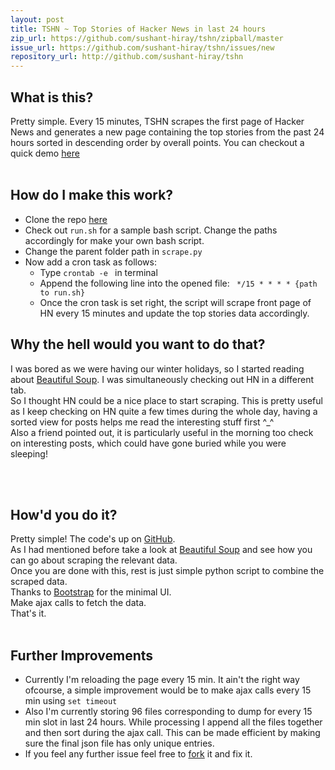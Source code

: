 ```yaml
---
layout: post
title: TSHN ~ Top Stories of Hacker News in last 24 hours
zip_url: https://github.com/sushant-hiray/tshn/zipball/master
issue_url: https://github.com/sushant-hiray/tshn/issues/new
repository_url: http://github.com/sushant-hiray/tshn
---
```


<h2>What is this?</h2>
Pretty simple. Every 15 minutes, TSHN scrapes the first page of Hacker News and generates a new page containing the top stories from the past 24 hours sorted in descending order by overall points.
You can checkout a quick demo <a href="http://wncc-iitb.org/tshn"> here </a>
<br/><br/>

<h2> How do I make this work? </h2>
<ul>
	<li>Clone the repo <a href="http://github.com/sushant-hiray/tshn"> here </a></li>
	<li>Check out <code>run.sh</code> for a sample bash script. Change the paths accordingly for make your own bash script.</li>
	<li>Change the parent folder path in <code>scrape.py</code> </li>
	<li>Now add a cron task as follows:
		<ul>
			<li>Type <code>crontab -e </code> in terminal </li>
			<li> Append the following line into the opened file: <code> */15 * * * * {path to run.sh} </code> </li>
			<li>Once the cron task is set right, the script will scrape front page of HN every 15 minutes and update the top stories data accordingly.</li>
		</ul>
	</li>
</ul>

<h2> Why the hell would you want to do that? </h2>
I was bored as we were having our winter holidays, so I started reading about <a href="http://www.crummy.com/software/BeautifulSoup/">Beautiful Soup</a>. I was simultaneously checking out HN in a different tab. <br/>So I thought HN could be a nice place to start scraping. This is pretty useful as I keep checking on HN quite a few times during the whole day, having a sorted view for posts helps me read the interesting stuff first ^_^ <br/>
Also a friend pointed out, it is particularly useful in the morning too check on interesting posts, which could have gone buried while you were sleeping! 

<br/><br/>

<h2>How'd you do it? </h2>
Pretty simple! The code's up on <a href="https://github.com/sushant-hiray/tshn">GitHub</a>.<br/>
As I had mentioned before take a look at <a href="http://www.crummy.com/software/BeautifulSoup/">Beautiful Soup</a> and see how you can go about scraping the relevant data.<br/>
Once you are done with this, rest is just simple python script to combine the scraped data.<br/>
Thanks to <a href="http://www.getbootstrap.com">Bootstrap</a> for the minimal UI.<br/>
Make ajax calls to fetch the data.<br/>
That's it.<br/><br/>

<h2>Further Improvements </h2>
<ul>
	<li>Currently I'm reloading the page every 15 min. It ain't the right way ofcourse, a simple improvement would be to make ajax calls every 15 min using <code>set timeout</code></li>
	<li>Also I'm currently storing 96 files corresponding to dump for every 15 min slot in last 24 hours. While processing I append all the files together and then sort during the ajax call. This can be made efficient by making sure the final json file has only unique entries.</li>
	<li>If you feel any further issue feel free to <a href="http://github.com/sushant-hiray/tshn/">fork</a> it and fix it.</li>
</ul>

